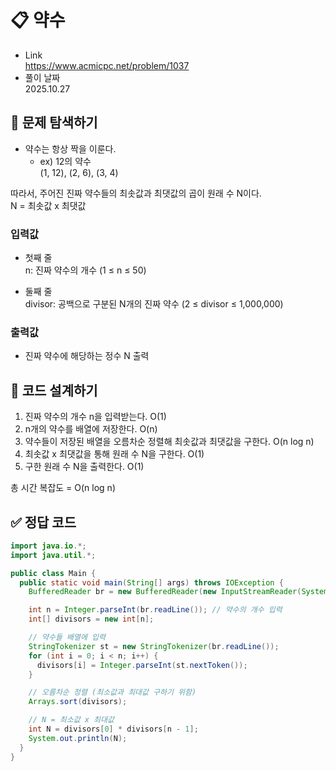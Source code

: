 # 📋 약수
- Link<br>
https://www.acmicpc.net/problem/1037
- 풀이 날짜<br>
2025.10.27

## 🔎 문제 탐색하기

- 약수는 항상 짝을 이룬다.
  - ex) 12의 약수<br>
    (1, 12), (2, 6), (3, 4)

따라서, 주어진 진짜 약수들의 최솟값과 최댓값의 곱이 원래 수 N이다.<br>
N = 최솟값 x 최댓값

### 입력값
- 첫째 줄<br>
n: 진짜 약수의 개수 (1 ≤ n ≤ 50)

- 둘째 줄<br>
divisor: 공백으로 구분된 N개의 진짜 약수 (2 ≤ divisor ≤ 1,000,000)

### 출력값
- 진짜 약수에 해당하는 정수 N 출력

## 📝 코드 설계하기
1. 진짜 약수의 개수 n을 입력받는다. O(1)
2. n개의 약수를 배열에 저장한다. O(n)
3. 약수들이 저장된 배열을 오름차순 정렬해 최솟값과 최댓값을 구한다. O(n log n)
4. 최솟값 x 최댓값을 통해 원래 수 N을 구한다. O(1)
5. 구한 원래 수 N을 출력한다. O(1)

총 시간 복잡도 = O(n log n)

## ✅ 정답 코드
```java
import java.io.*;
import java.util.*;

public class Main {
  public static void main(String[] args) throws IOException {
    BufferedReader br = new BufferedReader(new InputStreamReader(System.in));

    int n = Integer.parseInt(br.readLine()); // 약수의 개수 입력
    int[] divisors = new int[n];

    // 약수들 배열에 입력
    StringTokenizer st = new StringTokenizer(br.readLine());
    for (int i = 0; i < n; i++) {
      divisors[i] = Integer.parseInt(st.nextToken());
    }

    // 오름차순 정렬 (최소값과 최대값 구하기 위함)
    Arrays.sort(divisors);

    // N = 최소값 x 최대값
    int N = divisors[0] * divisors[n - 1];
    System.out.println(N);
  }
}
```